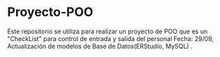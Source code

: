 # Proyecto-POO
Éste repositorio se utiliza para realizar un proyecto de POO que es un "CheckList" para control de entrada y salida del personal
Fecha: 29/09, Actualización de modelos de Base de Datos(ERStudio, MySQL) .
